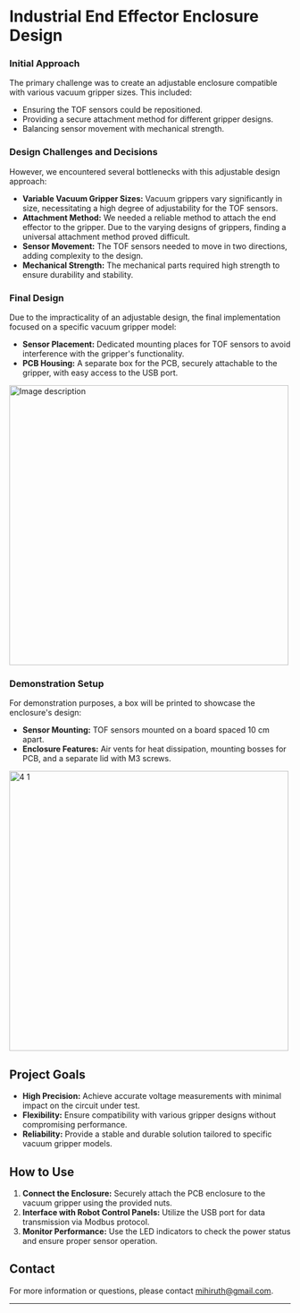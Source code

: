# Industrial End Effector Enclosure Design

### Initial Approach
The primary challenge was to create an adjustable enclosure compatible with various vacuum gripper sizes. This included:
- Ensuring the TOF sensors could be repositioned.
- Providing a secure attachment method for different gripper designs.
- Balancing sensor movement with mechanical strength.

### Design Challenges and Decisions
However, we encountered several bottlenecks with this adjustable design approach:
- **Variable Vacuum Gripper Sizes:** Vacuum grippers vary significantly in size, necessitating a high degree of adjustability for the TOF sensors.
- **Attachment Method:** We needed a reliable method to attach the end effector to the gripper. Due to the varying designs of grippers, finding a universal attachment method proved difficult.
- **Sensor Movement:** The TOF sensors needed to move in two directions, adding complexity to the design.
- **Mechanical Strength:** The mechanical parts required high strength to ensure durability and stability.


### Final Design
Due to the impracticality of an adjustable design, the final implementation focused on a specific vacuum gripper model:
- **Sensor Placement:** Dedicated mounting places for TOF sensors to avoid interference with the gripper's functionality.
- **PCB Housing:** A separate box for the PCB, securely attachable to the gripper, with easy access to the USB port.
  
<img src="https://github.com/uvinduuu/IndustrialEndEffector/assets/166645514/bb0948a2-cf32-4c44-8a21-6f982888cf97" alt="Image description" width="500" />

### Demonstration Setup
For demonstration purposes, a box will be printed to showcase the enclosure's design:
- **Sensor Mounting:** TOF sensors mounted on a board spaced 10 cm apart.
- **Enclosure Features:** Air vents for heat dissipation, mounting bosses for PCB, and a separate lid with M3 screws.

<img src="https://github.com/uvinduuu/IndustrialEndEffector/assets/166645514/a3727605-8b31-4753-a2c2-69e6b804b79f" alt="4 1" width="500" />

## Project Goals
- **High Precision:** Achieve accurate voltage measurements with minimal impact on the circuit under test.
- **Flexibility:** Ensure compatibility with various gripper designs without compromising performance.
- **Reliability:** Provide a stable and durable solution tailored to specific vacuum gripper models.

## How to Use
1. **Connect the Enclosure:** Securely attach the PCB enclosure to the vacuum gripper using the provided nuts.
2. **Interface with Robot Control Panels:** Utilize the USB port for data transmission via Modbus protocol.
3. **Monitor Performance:** Use the LED indicators to check the power status and ensure proper sensor operation.


## Contact
For more information or questions, please contact [mihiruth@gmail.com](mailto:mihiruth@gmail.com).

---


